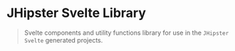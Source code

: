 # JHipster Svelte Library

> Svelte components and utility functions library for use in the `JHipster Svelte` generated projects.
